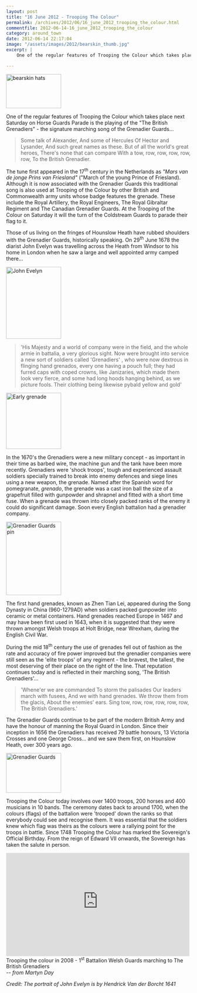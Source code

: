 ```yaml
---
layout: post
title: "16 June 2012 - Trooping The Colour"
permalink: /archives/2012/06/16_june_2012_trooping_the_colour.html
commentfile: 2012-06-14-16_june_2012_trooping_the_colour
category: around_town
date: 2012-06-14 22:17:04
image: "/assets/images/2012/bearskin_thumb.jpg"
excerpt: |
    One of the regular features of Trooping the Colour which takes place next Saturday on Horse Guards Parade is the playing of the "The British Grenadiers" - the signature marching song of the Grenadier Guards...

---
```


<a href="/assets/images/2012/bearskin.jpg" title="See larger version of - bearskin hats"><img src="/assets/images/2012/bearskin_thumb.jpg" width="150" height="93" alt="bearskin hats" class="photo right" /></a>

One of the regular features of Trooping the Colour which takes place next Saturday on Horse Guards Parade is the playing of the "The British Grenadiers" - the signature marching song of the Grenadier Guards...

> Some talk of Alexander,
>  And some of Hercules
>  Of Hector and Lysander,
>  And such great names as these.
>  But of all the world's great heroes,
>  There's none that can compare
>  With a tow, row, row, row, row, row,
>  To the British Grenadier.
> 
 The tune first appeared in the 17<sup>th</sup> century in the Netherlands as *"Mars van de jonge Prins van Friesland"* ("March of the young Prince of Friesland). Although it is now associated with the Grenadier Guards this traditional song is also used at Trooping of the Colour by other British and Commonwealth army units whose badge features the grenade. These include the Royal Artillery, the Royal Engineers, The Royal Gibraltar Regiment and The Canadian Grenadier Guards. At the Trooping of the Colour on Saturday it will the turn of the Coldstream Guards to parade their flag to it.

Those of us living on the fringes of Hounslow Heath have rubbed shoulders with the Grenadier Guards, historically speaking. On 29<sup>th</sup> June 1678 the diarist John Evelyn was travelling across the Heath from Windsor to his home in London when he saw a large and well appointed army camped there...

<a href="/assets/images/2012/John_Evelyn.jpg" title="See larger version of - John Evelyn"><img src="/assets/images/2012/John_Evelyn_thumb.jpg" width="150" height="196" alt="John Evelyn" class="photo right" /></a>

> 'His Majesty and a world of company were in the field, and the whole armie in battalia, a very glorious sight. Now were brought into service a new sort of soldiers called 'Grenadiers' , who were now dextrous in flinging hand grenados, every one having a pouch full; they had furred caps with coped crowns, like Janizaries, which made them look very fierce, and some had long hoods hanging behind, as we picture fools. Their clothing being likewise pybald yellow and gold'

<a href="/assets/images/2012/Early-grenade.jpg" title="See larger version of - Early grenade"><img src="/assets/images/2012/Early-grenade_thumb.jpg" width="150" height="153" alt="Early grenade" class=" right" /></a>

In the 1670's the Grenadiers were a new military concept - as important in their time as barbed wire, the machine gun and the tank have been more recently. Grenadiers were 'shock troops', tough and experienced assault soldiers specially trained to break into enemy defences and siege lines using a new weapon, the grenade. Named after the Spanish word for pomegranate, *grenado*, the grenade was a cast iron ball the size of a grapefruit filled with gunpowder and shrapnel and fitted with a short time fuse. When a grenade was thrown into closely packed ranks of the enemy it could do significant damage. Soon every English battalion had a grenadier company.

<div markdown="1" class="box">
<a href="/assets/images/2012/Grenadier-Guards-pin.jpg" title="See larger version of - Grenadier Guards pin"><img src="/assets/images/2012/Grenadier-Guards-pin_thumb.jpg" width="150" height="200" alt="Grenadier Guards pin" class="photo left" /></a>

The first hand grenades, known as Zhen Tian Lei, appeared during the Song Dynasty in China (960-1279AD) when soldiers packed gunpowder into ceramic or metal containers. Hand grenades reached Europe in 1467 and may have been first used in 1643, when it is suggested that they were thrown amongst Welsh troops at Holt Bridge, near Wrexham, during the English Civil War.

</div>
During the mid 18<sup>th</sup> century the use of grenades fell out of fashion as the rate and accuracy of fire power improved but the grenadier companies were still seen as the 'elite troops' of any regiment - the bravest, the tallest, the most deserving of their place on the right of the line. That reputation continues today and is reflected in their marching song, 'The British Grenadiers'...

> 'Whene'er we are commanded
>  To storm the palisades
>  Our leaders march with fusees,
>  And we with hand grenades.
>  We throw them from the glacis,
>  About the enemies' ears.
>  Sing tow, row, row, row, row, row,
>  The British Grenadiers.'
> 
 The Grenadier Guards continue to be part of the modern British Army and have the honour of manning the Royal Guard in London. Since their inception in 1656 the Grenadiers has received 79 battle honours, 13 Victoria Crosses and one George Cross... and we saw them first, on Hounslow Heath, over 300 years ago.

<div markdown="1" class="box">
<a href="/assets/images/2012/Grenadier_Guards.jpg" title="See larger version of - Grenadier Guards"><img src="/assets/images/2012/Grenadier_Guards_thumb.jpg" width="150" height="108" alt="Grenadier Guards" class="photo left" /></a>

Trooping the Colour today involves over 1400 troops, 200 horses and 400 musicians in 10 bands. The ceremony dates back to around 1700, when the colours (flags) of the battalion were 'trooped' down the ranks so that everybody could see and recognise them. It was essential that the soldiers knew which flag was theirs as the colours were a rallying point for the troops in battle. Since 1748 Trooping the Colour has marked the Sovereign's Official Birthday. From the reign of Edward VII onwards, the Sovereign has taken the salute in person.

<iframe width="500" height="281" src="http://www.youtube-nocookie.com/embed/q0h_0LAZ22s?rel=0" frameborder="0" allowfullscreen>
</iframe>
Trooping the colour in 2008 - 1<sup>st</sup> Battalion Welsh Guards marching to The British Grenadiers

</div>
<cite>-- from Martyn Day</cite>

*Credit: The portrait of John Evelyn is by Hendrick Van der Borcht 1641*
